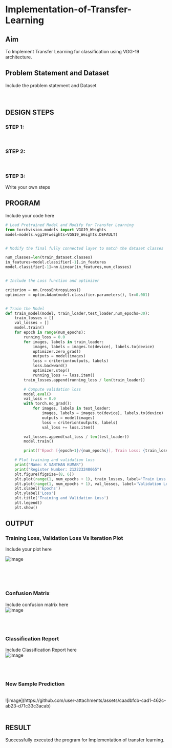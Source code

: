 # Implementation-of-Transfer-Learning
## Aim
To Implement Transfer Learning for classification using VGG-19 architecture.
## Problem Statement and Dataset
Include the problem statement and Dataset
</br>
</br>
</br>

## DESIGN STEPS
### STEP 1:
</br>

### STEP 2:
</br>

### STEP 3:

Write your own steps
<br/>

## PROGRAM
Include your code here
```python
# Load Pretrained Model and Modify for Transfer Learning
from torchvision.models import VGG19_Weights
model=models.vgg19(weights=VGG19_Weights.DEFAULT)


# Modify the final fully connected layer to match the dataset classes

num_classes=len(train_dataset.classes)
in_features=model.classifier[-1].in_features
model.classifier[-1]=nn.Linear(in_features,num_classes)


# Include the Loss function and optimizer

criterion = nn.CrossEntropyLoss()
optimizer = optim.Adam(model.classifier.parameters(), lr=0.001)


# Train the Model
def train_model(model, train_loader,test_loader,num_epochs=30):
    train_losses = []
    val_losses = []
    model.train()
    for epoch in range(num_epochs):
        running_loss = 0.0
        for images, labels in train_loader:
            images, labels = images.to(device), labels.to(device)
            optimizer.zero_grad()
            outputs = model(images)
            loss = criterion(outputs, labels)
            loss.backward()
            optimizer.step()
            running_loss += loss.item()
        train_losses.append(running_loss / len(train_loader))

        # Compute validation loss
        model.eval()
        val_loss = 0.0
        with torch.no_grad():
            for images, labels in test_loader:
                images, labels = images.to(device), labels.to(device)
                outputs = model(images)
                loss = criterion(outputs, labels)
                val_loss += loss.item()

        val_losses.append(val_loss / len(test_loader))
        model.train()

        print(f'Epoch [{epoch+1}/{num_epochs}], Train Loss: {train_losses[-1]:.4f}, Validation Loss: {val_losses[-1]:.4f}')

    # Plot training and validation loss
    print("Name: K SANTHAN KUMAR")
    print("Register Number: 212223240065")
    plt.figure(figsize=(8, 6))
    plt.plot(range(1, num_epochs + 1), train_losses, label='Train Loss', marker='o')
    plt.plot(range(1, num_epochs + 1), val_losses, label='Validation Loss', marker='s')
    plt.xlabel('Epochs')
    plt.ylabel('Loss')
    plt.title('Training and Validation Loss')
    plt.legend()
    plt.show()

```

## OUTPUT
### Training Loss, Validation Loss Vs Iteration Plot
Include your plot here

![image](https://github.com/user-attachments/assets/84da6d9d-a74e-4849-bf56-c8bcd2d7ed67)

</br>
</br>
</br>

### Confusion Matrix
Include confusion matrix here
</br>
![image](https://github.com/user-attachments/assets/3c02b6b4-dcc2-485b-b7ac-698323ca2085)

</br>
</br>

### Classification Report
Include Classification Report here
</br>
![image](https://github.com/user-attachments/assets/c37faed5-c026-45ba-b82d-8237c1fd9399)

</br>
</br>

### New Sample Prediction
</br>
![image](https://github.com/user-attachments/assets/caadbfcb-cad1-462c-ab23-d71c33c3acab)

</br>
</br>

## RESULT

Successfully executed the program for Implementation of transfer learning.
